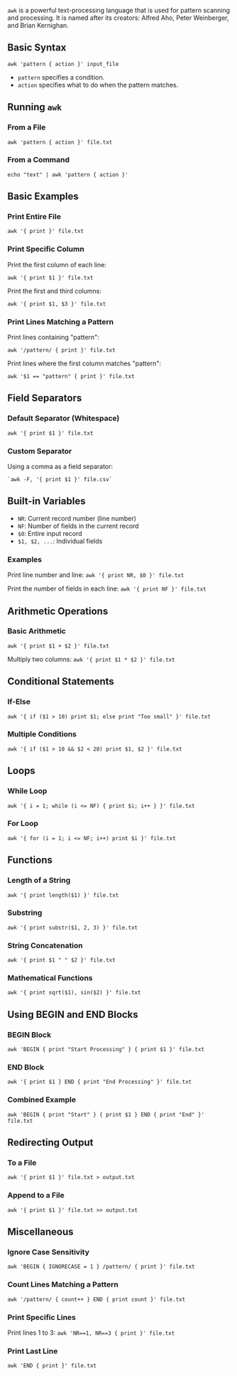 `awk` is a powerful text-processing language that is used for pattern scanning and processing. It is named after its creators: Alfred Aho, Peter Weinberger, and Brian Kernighan.

## Basic Syntax

```
awk 'pattern { action }' input_file
```

- `pattern` specifies a condition.
- `action` specifies what to do when the pattern matches.

## Running `awk`

### From a File
```
awk 'pattern { action }' file.txt
```

### From a Command
```
echo "text" | awk 'pattern { action }'
```

## Basic Examples

### Print Entire File
```
awk '{ print }' file.txt
```

### Print Specific Column

Print the first column of each line:
```
awk '{ print $1 }' file.txt
```

Print the first and third columns:
```
awk '{ print $1, $3 }' file.txt
```

### Print Lines Matching a Pattern

Print lines containing "pattern":
```
awk '/pattern/ { print }' file.txt
```

Print lines where the first column matches "pattern":
```
awk '$1 == "pattern" { print }' file.txt
```

## Field Separators

### Default Separator (Whitespace)
```
awk '{ print $1 }' file.txt
```

### Custom Separator

Using a comma as a field separator:
```
`awk -F, '{ print $1 }' file.csv`
```

## Built-in Variables

- `NR`: Current record number (line number)
- `NF`: Number of fields in the current record
- `$0`: Entire input record
- `$1, $2, ...`: Individual fields

### Examples

Print line number and line:
`awk '{ print NR, $0 }' file.txt`

Print the number of fields in each line:
`awk '{ print NF }' file.txt`

## Arithmetic Operations

### Basic Arithmetic
`awk '{ print $1 + $2 }' file.txt`

Multiply two columns:
`awk '{ print $1 * $2 }' file.txt`

## Conditional Statements

### If-Else
`awk '{ if ($1 > 10) print $1; else print "Too small" }' file.txt`

### Multiple Conditions
`awk '{ if ($1 > 10 && $2 < 20) print $1, $2 }' file.txt`

## Loops

### While Loop
`awk '{ i = 1; while (i <= NF) { print $i; i++ } }' file.txt`

### For Loop
`awk '{ for (i = 1; i <= NF; i++) print $i }' file.txt`

## Functions

### Length of a String
`awk '{ print length($1) }' file.txt`

### Substring
`awk '{ print substr($1, 2, 3) }' file.txt`

### String Concatenation
`awk '{ print $1 " " $2 }' file.txt`

### Mathematical Functions
`awk '{ print sqrt($1), sin($2) }' file.txt`

## Using BEGIN and END Blocks

### BEGIN Block
`awk 'BEGIN { print "Start Processing" } { print $1 }' file.txt`

### END Block
`awk '{ print $1 } END { print "End Processing" }' file.txt`

### Combined Example
`awk 'BEGIN { print "Start" } { print $1 } END { print "End" }' file.txt`

## Redirecting Output

### To a File
`awk '{ print $1 }' file.txt > output.txt`

### Append to a File
`awk '{ print $1 }' file.txt >> output.txt`

## Miscellaneous

### Ignore Case Sensitivity
`awk 'BEGIN { IGNORECASE = 1 } /pattern/ { print }' file.txt`

### Count Lines Matching a Pattern
`awk '/pattern/ { count++ } END { print count }' file.txt`

### Print Specific Lines
Print lines 1 to 3:
`awk 'NR==1, NR==3 { print }' file.txt`

### Print Last Line
`awk 'END { print }' file.txt`